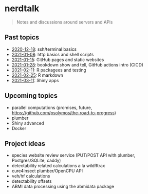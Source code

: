 # nerdtalk
> Notes and discussions around servers and APIs

## Past topics

- [2020-12-18](2020-12-18-cli-basics.md): ssh/terminal basics
- [2021-01-08](2021-01-08-http-basics-and-shell-scripts.md): http basics and shell scripts
- [2021-01-15](2021-01-15-github-pages.md): GitHub pages and static websites
- [2021-01-28](2021-01-28-gh-actions.md): bookdown show and tell, GitHub actions intro (CICD)
- [2021-02-11](): R packagees and testing
- [2021-02-25](): R markdown
- [2021-03-11](): Shiny apps

## Upcoming topics

- parallel computations (promises, future, https://github.com/psolymos/the-road-to-progress)
- plumber
- Shiny advanced
- Docker

## Project ideas

- species website review service (PUT/POST API with plumber, Postgres/SQLite, caddy)
- detectability related calculations a la wildRtrax
- cure4insect plumber/OpenCPU API
- veh/hf calculations
- detectability offsets
- ABMI data processing using the abmidata package
